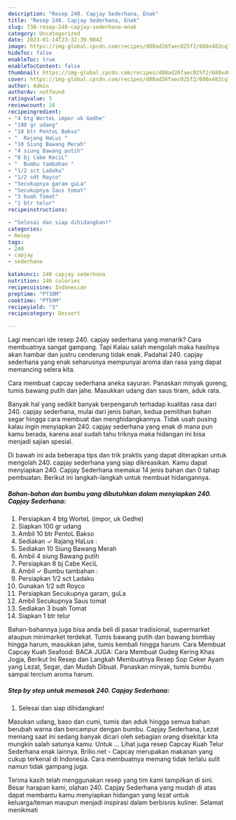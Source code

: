 ```yaml
---
description: "Resep 240. Capjay Sederhana, Enak"
title: "Resep 240. Capjay Sederhana, Enak"
slug: 738-resep-240-capjay-sederhana-enak
category: Uncategorized
date: 2023-01-14T23:32:39.904Z
image: https://img-global.cpcdn.com/recipes/d80ad26faec025f2/680x482cq70/240-capjay-sederhana-foto-resep-utama.jpg
hideToc: false
enableToc: true
enableTocContent: false
thumbnail: https://img-global.cpcdn.com/recipes/d80ad26faec025f2/680x482cq70/240-capjay-sederhana-foto-resep-utama.jpg
cover: https://img-global.cpcdn.com/recipes/d80ad26faec025f2/680x482cq70/240-capjay-sederhana-foto-resep-utama.jpg
author: Admin
authorAv: notfound
ratingvalue: 5
reviewcount: 16
recipeingredient:
- "4 btg WorteL impor uk Gedhe"
- "100 gr udang"
- "10 btr PentoL Bakso"
- "  Rajang HaLus "
- "10 Siung Bawang Merah"
- "4 siung Bawang putih"
- "8 bj Cabe KeciL"
- "  Bumbu tambahan "
- "1/2 sct Ladaku"
- "1/2 sdt Royco"
- "Secukupnya garam guLa"
- "Secukupnya Saus tomat"
- "3 buah Tomat"
- "1 btr telur"
recipeinstructions:

- "Selesai dan siap dihidangkan!"
categories:
- Resep
tags:
- 240
- capjay
- sederhana

katakunci: 240 capjay sederhana 
nutrition: 146 calories
recipecuisine: Indonesian
preptime: "PT30M"
cooktime: "PT59M"
recipeyield: "3"
recipecategory: Dessert

---
```



Lagi mencari ide resep 240. capjay sederhana yang menarik? Cara membuatnya sangat gampang. Tapi Kalau salah mengolah maka hasilnya akan hambar dan justru cenderung tidak enak. Padahal 240. capjay sederhana yang enak seharusnya mempunyai aroma dan rasa yang dapat memancing selera kita.


Cara membuat capcay sederhana aneka sayuran. Panaskan minyak goreng, tumis bawang putih dan jahe. Masukkan udang dan saus tiram, aduk rata.

Banyak hal yang sedikit banyak berpengaruh terhadap kualitas rasa dari 240. capjay sederhana, mulai dari jenis bahan, kedua pemilihan bahan segar hingga cara membuat dan menghidangkannya. Tidak usah pusing kalau ingin menyiapkan 240. capjay sederhana yang enak di mana pun kamu berada, karena asal sudah tahu triknya maka hidangan ini bisa menjadi sajian spesial.


Di bawah ini ada beberapa tips dan trik praktis yang dapat diterapkan untuk mengolah 240. capjay sederhana yang siap dikreasikan. Kamu dapat menyiapkan 240. Capjay Sederhana memakai 14 jenis bahan dan 0 tahap pembuatan. Berikut ini langkah-langkah untuk membuat hidangannya.

<!--inarticleads1-->

##### Bahan-bahan dan bumbu yang dibutuhkan dalam menyiapkan 240. Capjay Sederhana:

1. Persiapkan 4 btg WorteL (impor, uk Gedhe)
1. Siapkan 100 gr udang
1. Ambil 10 btr PentoL Bakso
1. Sediakan  ✓ Rajang HaLus :
1. Sediakan 10 Siung Bawang Merah
1. Ambil 4 siung Bawang putih
1. Persiapkan 8 bj Cabe KeciL
1. Ambil  ✓ Bumbu tambahan :
1. Persiapkan 1/2 sct Ladaku
1. Gunakan 1/2 sdt Royco
1. Persiapkan Secukupnya garam, guLa
1. Ambil Secukupnya Saus tomat
1. Sediakan 3 buah Tomat
1. Siapkan 1 btr telur


Bahan-bahannya juga bisa anda beli di pasar tradisional, supermarket ataupun minimarket terdekat. Tumis bawang putih dan bawang bombay hingga harum, masukkan jahe, tumis kembali hingga harum. Cara Membuat Capcay Kuah Seafood: BACA JUGA: Cara Membuat Gudeg Kering Khas Jogja, Berikut Ini Resep dan Langkah Membuatnya Resep Sop Ceker Ayam yang Lezat, Segar, dan Mudah Dibuat. Panaskan minyak, tumis bumbu sampai tercium aroma harum. 

<!--inarticleads2-->

##### Step by step untuk memasak 240. Capjay Sederhana:


1. Selesai dan siap dihidangkan!

Masukan udang, baso dan cumi, tumis dan aduk hingga semua bahan berubah warna dan bercampur dengan bumbu. Capjay Sederhana, Lezat memang saat ini sedang banyak dicari oleh sebagian orang disekitar kita mungkin salah satunya kamu. Untuk … Lihat juga resep Capcay Kuah Telur Sederhana enak lainnya. Brilio.net - Capcay merupakan makanan yang cukup terkenal di Indonesia. Cara membuatnya memang tidak terlalu sulit namun tidak gampang juga. 

Terima kasih telah menggunakan resep yang tim kami tampilkan di sini. Besar harapan kami, olahan 240. Capjay Sederhana yang mudah di atas dapat membantu kamu menyiapkan hidangan yang lezat untuk keluarga/teman maupun menjadi inspirasi dalam berbisnis kuliner. Selamat menikmati
